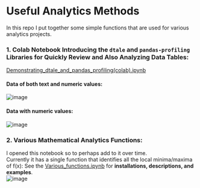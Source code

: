 # Useful Analytics Methods  
In this repo I put together some simple functions that are used for various analytics projects.   

### 1. Colab Notebook Introducing the `dtale` and `pandas-profiling` Libraries for Quickly Review and Also Analyzing Data Tables:
 [Demonstrating_dtale_and_pandas_profiling(colab).ipynb](https://github.com/LiorGazit/Useful_Analytics_Methods/blob/master/Demonstrating_dtale_and_pandas_profiling(colab).ipynb)

#### Data of both text and numeric values:
![image](https://user-images.githubusercontent.com/25872732/119412578-1eb43e80-bcba-11eb-93b8-ddb4ec84f39b.png)


#### Data with numeric values:
![image](https://user-images.githubusercontent.com/25872732/119412661-40152a80-bcba-11eb-81c1-a4f7ba02b036.png)


### 2. Various Mathematical Analytics Functions:
I opened this notebook so to perhaps add to it over time.  
Currently it has a single function that identifies all the local minima/maxima of f(x):
See the [Various_functions.ipynb](https://github.com/LiorGazit/Useful_Analytics_Methods/blob/master/Various_functions.ipynb) for **installations, descriptions, and examples**.  
![image](https://user-images.githubusercontent.com/25872732/119412996-ccbfe880-bcba-11eb-9431-e34672826f35.png)
